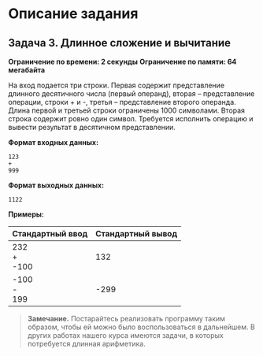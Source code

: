 # Описание задания
## Задача 3. Длинное сложение и вычитание
**Ограничение по времени: 2 секунды**
**Ограничение по памяти: 64 мегабайта**

На вход подается три строки. Первая содержит представление длинного десятичного числа (первый операнд), вторая – представление операции, строки + и -, третья – представление второго операнда.
Длина первой и третьей строки ограничены 1000 символами. Вторая строка содержит ровно один символ.
Требуется исполнить операцию и вывести результат в десятичном представлении.

**Формат входных данных:**
```shell
123
+
999
```
**Формат выходных данных:**
```shell
1122
```
**Примеры:**

| Стандартный ввод | Стандартный вывод |
| ---------------- | ----------------- |
| 232<br>+<br>-100 | 132               |
| -100<br>-<br>199 | -299              |
> **Замечание.** Постарайтесь реализовать программу таким образом, чтобы ей можно было воспользоваться в дальнейшем. В других работах нашего курса имеются задачи, в которых потребуется длинная арифметика.